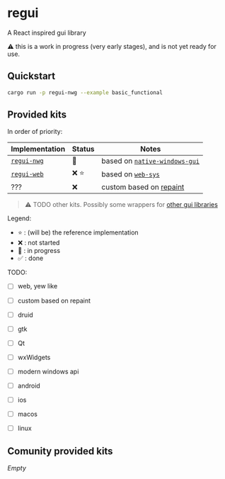 # regui
 A React inspired gui library

:warning: this is a work in progress (very early stages), and is not yet ready for use.

## Quickstart

```sh
cargo run -p regui-nwg --example basic_functional
```

## Provided kits

In order of priority:

| Implementation | Status | Notes |
| --- | --- | --- |
| [`regui-nwg`](./kits/nwg/) | :construction: | based on [`native-windows-gui`](https://github.com/gabdube/native-windows-gui)
| [`regui-web`](./kits/web/) | :x: :star: | based on [`web-sys`](https://rustwasm.github.io/wasm-bindgen/web-sys/index.html)
| ??? | :x: | custom based on [repaint](https://github.com/re-gui/repaint)
> :warning: TODO other kits. Possibly some wrappers for [other gui libraries](https://www.areweguiyet.com/)

Legend:
- :star: : (will be) the reference implementation
- :x: : not started
- :construction: : in progress
- :white_check_mark: : done

TODO:
 - [ ] web, yew like
 - [ ] custom based on repaint
 - [ ] druid
 - [ ] gtk
 - [ ] Qt
 - [ ] wxWidgets
 - [ ] modern windows api
 - [ ] android
 - [ ] ios
 - [ ] macos
 - [ ] linux


## Comunity provided kits

_Empty_